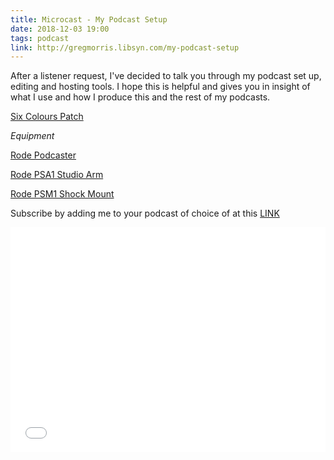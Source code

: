 ```yaml
---
title: Microcast - My Podcast Setup
date: 2018-12-03 19:00
tags: podcast
link: http://gregmorris.libsyn.com/my-podcast-setup
---
```

After a listener request, I've decided to talk you through my podcast set up, editing and hosting tools. I hope this is helpful and gives you in insight of what I use and how I produce this and the rest of my podcasts. 

[Six Colours Patch](https://sixcolors.com/post/2015/08/add-podcasting-plug-ins-in-garageband/)

_Equipment_

[Rode Podcaster](https://amzn.to/2PjqeLs)

[Rode PSA1 Studio Arm](https://amzn.to/2UcncfD) 

[Rode PSM1 Shock Mount](https://amzn.to/2Pgrq2c)

Subscribe by adding me to your podcast of choice of at this [LINK](http://gregmorris.libsyn.com/rss)

<iframe style="border: none" src="//html5-player.libsyn.com/embed/episode/id/7784399/height/360/theme/legacy/thumbnail/yes/preload/no/direction/backward/" height="360" width="100%" scrolling="no"  allowfullscreen webkitallowfullscreen mozallowfullscreen oallowfullscreen msallowfullscreen></iframe>

